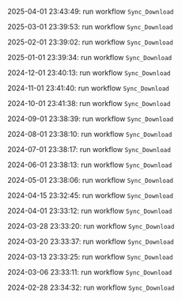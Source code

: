 2025-04-01 23:43:49: run workflow `Sync_Download` 

2025-03-01 23:39:53: run workflow `Sync_Download` 

2025-02-01 23:39:02: run workflow `Sync_Download` 

2025-01-01 23:39:34: run workflow `Sync_Download` 

2024-12-01 23:40:13: run workflow `Sync_Download` 

2024-11-01 23:41:40: run workflow `Sync_Download` 

2024-10-01 23:41:38: run workflow `Sync_Download` 

2024-09-01 23:38:39: run workflow `Sync_Download` 

2024-08-01 23:38:10: run workflow `Sync_Download` 

2024-07-01 23:38:17: run workflow `Sync_Download` 

2024-06-01 23:38:13: run workflow `Sync_Download` 

2024-05-01 23:38:06: run workflow `Sync_Download` 

2024-04-15 23:32:45: run workflow `Sync_Download` 

2024-04-01 23:33:12: run workflow `Sync_Download` 

2024-03-28 23:33:20: run workflow `Sync_Download` 

2024-03-20 23:33:37: run workflow `Sync_Download` 

2024-03-13 23:33:25: run workflow `Sync_Download` 

2024-03-06 23:33:11: run workflow `Sync_Download` 

2024-02-28 23:34:32: run workflow `Sync_Download` 


